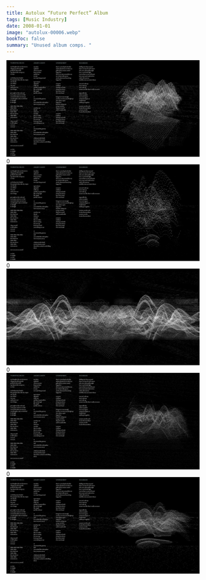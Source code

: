 ```yaml
---
title: Autolux “Future Perfect” Album
tags: [Music Industry]
date: 2008-01-01
image: "autolux-00006.webp"
bookToc: false
summary: "Unused album comps. "
---
```


![](autolux-00001.webp)
0
![](autolux-00002.webp)
0
![](autolux-00003.webp)
0
![](autolux-00004.webp)
0
![](autolux-00005.webp)